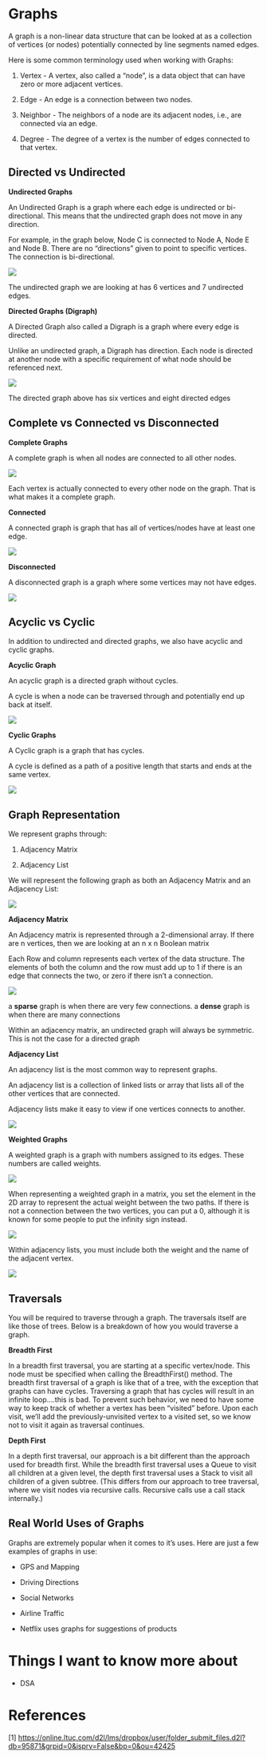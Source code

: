 # Graphs

A graph is a non-linear data structure that can be looked at as a collection of vertices (or nodes) potentially connected by line segments named edges.

Here is some common terminology used when working with Graphs:

1. Vertex - A vertex, also called a “node”, is a data object that can have zero or more adjacent vertices.

2. Edge - An edge is a connection between two nodes.

3. Neighbor - The neighbors of a node are its adjacent nodes, i.e., are connected via an edge.

4. Degree - The degree of a vertex is the number of edges connected to that vertex.

## Directed vs Undirected

**Undirected Graphs**

An Undirected Graph is a graph where each edge is undirected or bi-directional. This means that the undirected graph does not move in any direction.

For example, in the graph below, Node C is connected to Node A, Node E and Node B. There are no “directions” given to point to specific vertices. The connection is bi-directional.

![](https://codefellows.github.io/common_curriculum/data_structures_and_algorithms/Code_401/class-35/resources/assets/UndirectedGraph.PNG)

The undirected graph we are looking at has 6 vertices and 7 undirected edges.

**Directed Graphs (Digraph)**

A Directed Graph also called a Digraph is a graph where every edge is directed.

Unlike an undirected graph, a Digraph has direction. Each node is directed at another node with a specific requirement of what node should be referenced next.

![](https://codefellows.github.io/common_curriculum/data_structures_and_algorithms/Code_401/class-35/resources/assets/DirectedGraph.PNG)

The directed graph above has six vertices and eight directed edges

## Complete vs Connected vs Disconnected

**Complete Graphs**

A complete graph is when all nodes are connected to all other nodes.

![](https://codefellows.github.io/common_curriculum/data_structures_and_algorithms/Code_401/class-35/resources/assets/CompleteGraph.PNG)

Each vertex is actually connected to every other node on the graph. That is what makes it a complete graph.

**Connected**

A connected graph is graph that has all of vertices/nodes have at least one edge.

![](https://codefellows.github.io/common_curriculum/data_structures_and_algorithms/Code_401/class-35/resources/assets/ConnectedGraph.PNG)

**Disconnected**

A disconnected graph is a graph where some vertices may not have edges.

![](https://codefellows.github.io/common_curriculum/data_structures_and_algorithms/Code_401/class-35/resources/assets/DisconnectedGraph.PNG)

## Acyclic vs Cyclic

In addition to undirected and directed graphs, we also have acyclic and cyclic graphs.

**Acyclic Graph**

An acyclic graph is a directed graph without cycles.

A cycle is when a node can be traversed through and potentially end up back at itself.

![](https://codefellows.github.io/common_curriculum/data_structures_and_algorithms/Code_401/class-35/resources/assets/threeAcyclic.png)

**Cyclic Graphs**

A Cyclic graph is a graph that has cycles.

A cycle is defined as a path of a positive length that starts and ends at the same vertex.

![](https://codefellows.github.io/common_curriculum/data_structures_and_algorithms/Code_401/class-35/resources/assets/cyclic.PNG)

## Graph Representation

We represent graphs through:

1. Adjacency Matrix

3. Adjacency List

We will represent the following graph as both an Adjacency Matrix and an Adjacency List:

![](https://codefellows.github.io/common_curriculum/data_structures_and_algorithms/Code_401/class-35/resources/assets/UndirectedGraph.PNG)

**Adjacency Matrix**

An Adjacency matrix is represented through a 2-dimensional array. If there are n vertices, then we are looking at an n x n Boolean matrix

Each Row and column represents each vertex of the data structure. The elements of both the column and the row must add up to 1 if there is an edge that connects the two, or zero if there isn’t a connection.

![](https://codefellows.github.io/common_curriculum/data_structures_and_algorithms/Code_401/class-35/resources/assets/AdjMatrix.PNG)

a **sparse** graph is when there are very few connections. a **dense** graph is when there are many connections

Within an adjacency matrix, an undirected graph will always be symmetric. This is not the case for a directed graph

**Adjacency List**

An adjacency list is the most common way to represent graphs.

An adjacency list is a collection of linked lists or array that lists all of the other vertices that are connected.

Adjacency lists make it easy to view if one vertices connects to another.

![](https://codefellows.github.io/common_curriculum/data_structures_and_algorithms/Code_401/class-35/resources/assets/AdjList.PNG)

**Weighted Graphs**

A weighted graph is a graph with numbers assigned to its edges. These numbers are called weights.

![](https://codefellows.github.io/common_curriculum/data_structures_and_algorithms/Code_401/class-35/resources/assets/weightGraph.PNG)

When representing a weighted graph in a matrix, you set the element in the 2D array to represent the actual weight between the two paths. If there is not a connection between the two vertices, you can put a 0, although it is known for some people to put the infinity sign instead.

![](https://codefellows.github.io/common_curriculum/data_structures_and_algorithms/Code_401/class-35/resources/assets/weightMatrix.PNG)

Within adjacency lists, you must include both the weight and the name of the adjacent vertex.

![](https://codefellows.github.io/common_curriculum/data_structures_and_algorithms/Code_401/class-35/resources/assets/weightList.PNG)

## Traversals

You will be required to traverse through a graph. The traversals itself are like those of trees. Below is a breakdown of how you would traverse a graph.

**Breadth First**

In a breadth first traversal, you are starting at a specific vertex/node. This node must be specified when calling the BreadthFirst() method. The breadth first traversal of a graph is like that of a tree, with the exception that graphs can have cycles. Traversing a graph that has cycles will result in an infinite loop….this is bad. To prevent such behavior, we need to have some way to keep track of whether a vertex has been “visited” before. Upon each visit, we’ll add the previously-unvisited vertex to a visited set, so we know not to visit it again as traversal continues.

**Depth First**

In a depth first traversal, our approach is a bit different than the approach used for breadth first. While the breadth first traversal uses a Queue to visit all children at a given level, the depth first traversal uses a Stack to visit all children of a given subtree. (This differs from our approach to tree traversal, where we visit nodes via recursive calls. Recursive calls use a call stack internally.)

## Real World Uses of Graphs

Graphs are extremely popular when it comes to it’s uses. Here are just a few examples of graphs in use:

- GPS and Mapping

- Driving Directions

- Social Networks

- Airline Traffic

- Netflix uses graphs for suggestions of products

# Things I want to know more about

- DSA

# References

[1] <https://online.ltuc.com/d2l/lms/dropbox/user/folder_submit_files.d2l?db=95871&grpid=0&isprv=False&bp=0&ou=42425>
